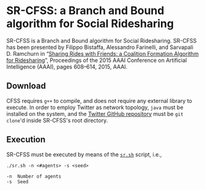SR-CFSS: a Branch and Bound algorithm for Social Ridesharing
===================
SR-CFSS is a Branch and Bound algorithm for Social Ridesharing. SR-CFSS has been presented by Filippo Bistaffa, Alessandro Farinelli, and Sarvapali D. Ramchurn in “[Sharing Rides with Friends: a Coalition Formation Algorithm for Ridesharing](http://www.aaai.org/ocs/index.php/AAAI/AAAI15/paper/download/9622/9303)”, Proceedings of the 2015 AAAI Conference on Artificial Intelligence (AAAI), pages 608–614, 2015, AAAI.

Download
----------
CFSS requires `g++` to compile, and does not require any external library to execute. In order to employ Twitter as network topology, `java` must be installed on the system, and the [Twitter GitHub repository](https://github.com/filippobistaffa/twitter) must be `git clone`'d inside SR-CFSS's root directory.

Execution
----------
SR-CFSS must be executed by means of the [`sr.sh`](https://github.com/filippobistaffa/SR-CFSS/blob/master/sr.sh) script, i.e.,
```
./sr.sh -n <#agents> -s <seed>

-n	Number of agents
-s	Seed
```

